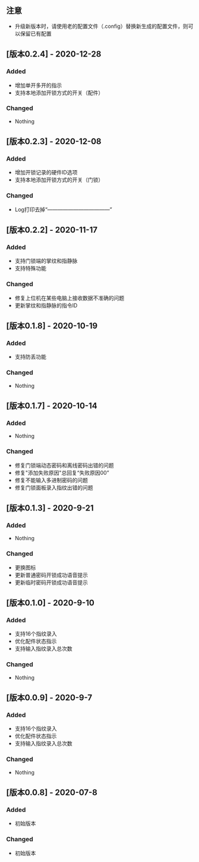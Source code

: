 ## 注意

- 升级新版本时，请使用老的配置文件（.config）替换新生成的配置文件，则可以保留已有配置





## [版本0.2.4] - 2020-12-28

### Added

- 增加单开多开的指示
- 支持本地添加开锁方式的开关（配件）

### Changed

- Nothing

## [版本0.2.3] - 2020-12-08

### Added

- 增加开锁记录的硬件ID选项
- 支持本地添加开锁方式的开关（门锁）

### Changed

- Log打印去掉“————————————”

## [版本0.2.2] - 2020-11-17

### Added

- 支持门锁端的掌纹和指静脉
- 支持特殊功能

### Changed

- 修复上位机在某些电脑上接收数据不准确的问题
- 更新掌纹和指静脉的指令ID

## [版本0.1.8] - 2020-10-19

### Added

- 支持防丢功能

### Changed

- Nothing

## [版本0.1.7] - 2020-10-14

### Added

- Nothing

### Changed

- 修复门锁端动态密码和离线密码出错的问题
- 修复"添加失败原因"总回复“失败原因00”
- 修复不能输入多进制密码的问题
- 修复门锁面板录入指纹出错的问题

## [版本0.1.3] - 2020-9-21

### Added

- Nothing

### Changed

- 更换图标
- 更新普通密码开锁成功语音提示
- 更新临时密码开锁成功语音提示

## [版本0.1.0] - 2020-9-10

### Added

- 支持16个指纹录入
- 优化配件状态指示
- 支持输入指纹录入总次数

### Changed

- Nothing

## [版本0.0.9] - 2020-9-7

### Added

- 支持16个指纹录入
- 优化配件状态指示
- 支持输入指纹录入总次数

### Changed

- Nothing

## [版本0.0.8] - 2020-07-8

### Added

- 初始版本

### Changed

- 初始版本
